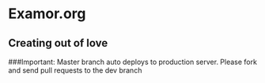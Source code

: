 # Examor.org
## Creating out of love

###Important:
Master branch auto deploys to production server. Please fork and send pull requests to the dev branch